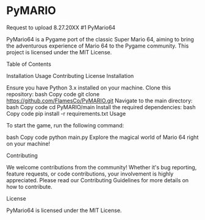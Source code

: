 # PyMARIO
Request to upload 8.27.20XX #1 
PyMario64

PyMario64 is a Pygame port of the classic Super Mario 64, aiming to bring the adventurous experience of Mario 64 to the Pygame community. This project is licensed under the MIT License.

Table of Contents

Installation
Usage
Contributing
License
Installation

Ensure you have Python 3.x installed on your machine.
Clone this repository:
bash
Copy code
git clone https://github.com/FlamesCo/PyMARIO.git
Navigate to the main directory:
bash
Copy code
cd PyMARIO/main
Install the required dependencies:
bash
Copy code
pip install -r requirements.txt
Usage

To start the game, run the following command:

bash
Copy code
python main.py
Explore the magical world of Mario 64 right on your machine!

Contributing

We welcome contributions from the community! Whether it's bug reporting, feature requests, or code contributions, your involvement is highly appreciated. Please read our Contributing Guidelines for more details on how to contribute.

License

PyMario64 is licensed under the MIT License.

